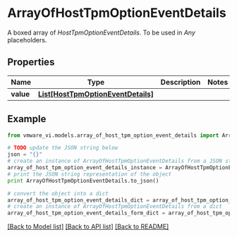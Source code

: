 # ArrayOfHostTpmOptionEventDetails

A boxed array of *HostTpmOptionEventDetails*. To be used in *Any* placeholders. 

## Properties
Name | Type | Description | Notes
------------ | ------------- | ------------- | -------------
**value** | [**List[HostTpmOptionEventDetails]**](HostTpmOptionEventDetails.md) |  | 

## Example

```python
from vmware_vi.models.array_of_host_tpm_option_event_details import ArrayOfHostTpmOptionEventDetails

# TODO update the JSON string below
json = "{}"
# create an instance of ArrayOfHostTpmOptionEventDetails from a JSON string
array_of_host_tpm_option_event_details_instance = ArrayOfHostTpmOptionEventDetails.from_json(json)
# print the JSON string representation of the object
print ArrayOfHostTpmOptionEventDetails.to_json()

# convert the object into a dict
array_of_host_tpm_option_event_details_dict = array_of_host_tpm_option_event_details_instance.to_dict()
# create an instance of ArrayOfHostTpmOptionEventDetails from a dict
array_of_host_tpm_option_event_details_form_dict = array_of_host_tpm_option_event_details.from_dict(array_of_host_tpm_option_event_details_dict)
```
[[Back to Model list]](../README.md#documentation-for-models) [[Back to API list]](../README.md#documentation-for-api-endpoints) [[Back to README]](../README.md)


